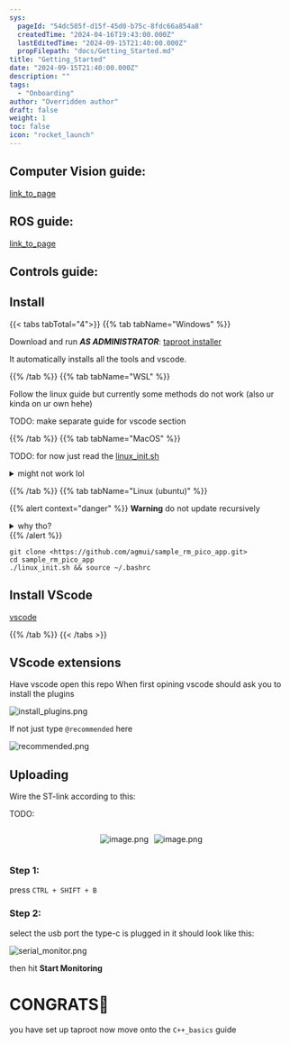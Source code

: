```yaml
---
sys:
  pageId: "54dc585f-d15f-45d0-b75c-8fdc66a854a8"
  createdTime: "2024-04-16T19:43:00.000Z"
  lastEditedTime: "2024-09-15T21:40:00.000Z"
  propFilepath: "docs/Getting_Started.md"
title: "Getting_Started"
date: "2024-09-15T21:40:00.000Z"
description: ""
tags:
  - "Onboarding"
author: "Overridden author"
draft: false
weight: 1
toc: false
icon: "rocket_launch"
---
```


## Computer Vision guide:

[link_to_page](86d45bc0-388b-4d26-8848-44f255f73d0e)

## ROS guide:

[link_to_page](3c76c1de-ec8f-46d6-8b0a-294005edc2d5)

## Controls guide:

## Install

{{< tabs tabTotal="4">}}
{{% tab tabName="Windows" %}}

Download and run _**AS ADMINISTRATOR**_: [taproot installer](https://github.com/Thornbots/TeachingFreshies/releases/tag/1.0)

It automatically installs all the tools and vscode.

{{% /tab %}}
{{% tab tabName="WSL" %}}

Follow the linux guide but currently some methods do not work (also ur kinda on ur own hehe)

TODO: make separate guide for vscode section

{{% /tab %}}
{{% tab tabName="MacOS" %}}

TODO: for now just read the [linux_init.sh](https://github.com/agmui/sample_rm_pico_app/blob/main/linux_init.sh)

<details>
<summary>might not work lol</summary>

`brew install libusb pkg-config`

Next install: [vscode](https://code.visualstudio.com/Download)

</details>

{{% /tab %}}
{{% tab tabName="Linux (ubuntu)" %}}

{{% alert context="danger" %}}
**Warning** do not update recursively
<details>
<summary>why tho?</summary>
There are some submodules that may go on for a while (like tinyusb) and I highly
recommend you don't need to get them.
If you want to see what submodules I update just look in `linux_init.sh`
</details>
{{% /alert %}}

```shell
git clone <https://github.com/agmui/sample_rm_pico_app.git>
cd sample_rm_pico_app
./linux_init.sh && source ~/.bashrc
```

## Install VScode

[vscode](https://code.visualstudio.com/Download)

{{% /tab %}}
{{< /tabs >}}

## VScode extensions

Have vscode open this repo
When first opining vscode should ask you to install the plugins

![install_plugins.png](https://prod-files-secure.s3.us-west-2.amazonaws.com/d518164a-d88e-44d1-a4ee-3adb3bd8bce0/89bd30f0-1825-4e77-867b-0a41ce370880/install_plugins.png?X-Amz-Algorithm=AWS4-HMAC-SHA256&X-Amz-Content-Sha256=UNSIGNED-PAYLOAD&X-Amz-Credential=ASIAZI2LB4665K6PBGIT%2F20250426%2Fus-west-2%2Fs3%2Faws4_request&X-Amz-Date=20250426T200805Z&X-Amz-Expires=3600&X-Amz-Security-Token=IQoJb3JpZ2luX2VjELP%2F%2F%2F%2F%2F%2F%2F%2F%2F%2FwEaCXVzLXdlc3QtMiJIMEYCIQCPhon99qLfpS7tz%2FNXxMvjMXjKivtmisCRqSGBNqeIeQIhAMCW9MTBcmTp%2Fl8ute6ep6Rp56wRi0RLXGtvSegdluh8Kv8DCEwQABoMNjM3NDIzMTgzODA1Igz%2FRO0IHMPeRVQqxY8q3AP3izt9VZb%2FellPV69N4GdmJUpeZ%2Ff37HsOmjPPqHw25dO9d%2B0837KzjJ1C%2BprCZz%2Bhpa5SJzR%2BP8YqaieGpdTrmaOOFjWmon1B7nmCxRfAtl6TNJGRorqtZhnTQh8GgXGEoX05AmgvDIJaiLypE1Ic5OX%2Bo529zvggfMWclJU%2BVZS%2FXBCsD8VLZlVoFjw11ondjcN%2BBAAn0qkAcPuEqvLStJeJ5aUI7LjobOlDcR%2BPT%2F9RV1ht8pCNiOaJnhNlfJuUk6CgufiDV%2BAVF%2B8PLjfSw4PvwsV0xTH%2BhiqE1ovQ8TD5CI91xo7d1ugdCvNrp6kZ3KVA4l1J%2BXab2DfrYprZuc5cLPtV%2F0Ctt0rIikwGYW1l6bviEjN6Ba7WFPJ4M0%2BjBzNnjcyuhyZoGq48SI5MjfjKGnxXaXrDXDu5to4gjJWtKRbgPdoAY8SQx7nnupxX6DY58M6GGiiXa7pt%2FG0dSEJRrKRYSmPdOstuUyBY3xnYypg1UfjHRP7y4XhWys04Jx%2FlYpW1wTyyTaQFILMgqyskR9PZK%2ByOIyO%2BJpT0rE7WXFnmI0uw1ZjmUgJS3znqigXygzcEMazfFrXBIxrDqI8yfnxYSpXxgtJlbfqYNttLT1uUdft3k8815zDp3bTABjqkAdhBn76R0e3uVAp6btFaA5IztLMU6YnrLuiUxfCFjGu0GttYD48s5wIdwQ7L0UpupjlabpSID8aaUfD%2BFugaUo%2FnkUKX0EfmcjIBrtktV%2FlG3XtAyEpHzSGFCus%2FEJA%2BELArsNZylPT4F%2BKzYN3dchtHsTfgu3DlYxQnRtdoC5vTvvefAkmIM7wu6tpFlccVr4%2B5lCRgERCW%2Fve3F6F6L%2BllEhJy&X-Amz-Signature=c453fdfd1c36848dc68bd4b458524c0aa75581ddb025ed5a29c190ecdba11ea1&X-Amz-SignedHeaders=host&x-id=GetObject)

If not just type `@recommended` here  

![recommended.png](https://prod-files-secure.s3.us-west-2.amazonaws.com/d518164a-d88e-44d1-a4ee-3adb3bd8bce0/61e661e9-5d85-4dfc-be0d-8d2097a5e793/recommended.png?X-Amz-Algorithm=AWS4-HMAC-SHA256&X-Amz-Content-Sha256=UNSIGNED-PAYLOAD&X-Amz-Credential=ASIAZI2LB4665K6PBGIT%2F20250426%2Fus-west-2%2Fs3%2Faws4_request&X-Amz-Date=20250426T200805Z&X-Amz-Expires=3600&X-Amz-Security-Token=IQoJb3JpZ2luX2VjELP%2F%2F%2F%2F%2F%2F%2F%2F%2F%2FwEaCXVzLXdlc3QtMiJIMEYCIQCPhon99qLfpS7tz%2FNXxMvjMXjKivtmisCRqSGBNqeIeQIhAMCW9MTBcmTp%2Fl8ute6ep6Rp56wRi0RLXGtvSegdluh8Kv8DCEwQABoMNjM3NDIzMTgzODA1Igz%2FRO0IHMPeRVQqxY8q3AP3izt9VZb%2FellPV69N4GdmJUpeZ%2Ff37HsOmjPPqHw25dO9d%2B0837KzjJ1C%2BprCZz%2Bhpa5SJzR%2BP8YqaieGpdTrmaOOFjWmon1B7nmCxRfAtl6TNJGRorqtZhnTQh8GgXGEoX05AmgvDIJaiLypE1Ic5OX%2Bo529zvggfMWclJU%2BVZS%2FXBCsD8VLZlVoFjw11ondjcN%2BBAAn0qkAcPuEqvLStJeJ5aUI7LjobOlDcR%2BPT%2F9RV1ht8pCNiOaJnhNlfJuUk6CgufiDV%2BAVF%2B8PLjfSw4PvwsV0xTH%2BhiqE1ovQ8TD5CI91xo7d1ugdCvNrp6kZ3KVA4l1J%2BXab2DfrYprZuc5cLPtV%2F0Ctt0rIikwGYW1l6bviEjN6Ba7WFPJ4M0%2BjBzNnjcyuhyZoGq48SI5MjfjKGnxXaXrDXDu5to4gjJWtKRbgPdoAY8SQx7nnupxX6DY58M6GGiiXa7pt%2FG0dSEJRrKRYSmPdOstuUyBY3xnYypg1UfjHRP7y4XhWys04Jx%2FlYpW1wTyyTaQFILMgqyskR9PZK%2ByOIyO%2BJpT0rE7WXFnmI0uw1ZjmUgJS3znqigXygzcEMazfFrXBIxrDqI8yfnxYSpXxgtJlbfqYNttLT1uUdft3k8815zDp3bTABjqkAdhBn76R0e3uVAp6btFaA5IztLMU6YnrLuiUxfCFjGu0GttYD48s5wIdwQ7L0UpupjlabpSID8aaUfD%2BFugaUo%2FnkUKX0EfmcjIBrtktV%2FlG3XtAyEpHzSGFCus%2FEJA%2BELArsNZylPT4F%2BKzYN3dchtHsTfgu3DlYxQnRtdoC5vTvvefAkmIM7wu6tpFlccVr4%2B5lCRgERCW%2Fve3F6F6L%2BllEhJy&X-Amz-Signature=ac9dff3a0be0d71d215013b599da5aad2c5312f9e3592ade3ff795ee80d60140&X-Amz-SignedHeaders=host&x-id=GetObject)

## Uploading

Wire the ST-link according to this:

TODO:

<div style="display: flex;flex-direction: row; column-gap:10px; max-width: 630px;justify-content: center;">
<div>

![image.png](https://prod-files-secure.s3.us-west-2.amazonaws.com/d518164a-d88e-44d1-a4ee-3adb3bd8bce0/210ecb78-1116-4d7b-b9b7-2292f66fa2c2/image.png?X-Amz-Algorithm=AWS4-HMAC-SHA256&X-Amz-Content-Sha256=UNSIGNED-PAYLOAD&X-Amz-Credential=ASIAZI2LB466TP6LPGQH%2F20250426%2Fus-west-2%2Fs3%2Faws4_request&X-Amz-Date=20250426T200807Z&X-Amz-Expires=3600&X-Amz-Security-Token=IQoJb3JpZ2luX2VjELP%2F%2F%2F%2F%2F%2F%2F%2F%2F%2FwEaCXVzLXdlc3QtMiJGMEQCIEeQJswtQE1HJKfJ4L4gmhUETHsrJwYX2VqxHFnryuwBAiBfEKzL%2F6NfPwR%2B3NgOmy2nQbJloTtZoqJ1k%2B2gHNjvtCr%2FAwhMEAAaDDYzNzQyMzE4MzgwNSIMBEvyb4Q6eVrRs%2BnpKtwDPb2%2BduaWoUkKhgaKIPXHUPmSpNqd9jGxEBzIBbIAScoNRVveM5S%2FQU%2BVhMpiga%2BX5vdcWOzzkX57OBSav4O58qoj4u2XHOjuVevr5qGg1MbjSPPmoCLBJWH5ra5D%2BbGtY6%2FQe0K0MhYwwFKiQsKYiXe%2Fj7nNYg6KijSckWnxXvujMSNuUwwSeTeORl8sBk3OGhPN58CD7%2BH18OPuAslYdWni25fSdIKX0o9LOjBo36mMRPFAL%2FE%2FL18EUT%2B6VyfeMBnWATjai%2BTKmRqKL2V7VgqGt6sp1pxpnrZrVtvBuVLqO4KEcXqitXQoTsXQum5w2LxZ7sh1h2HR980aw5S2RfND%2BPpFuA4Iz4R%2BWrRdhR%2FPI1melA0NjtmvtBuCJExYsvOByF6sNtZ8CTN801Plz3xjDWIqqDi00lqNpvvqO2OckZT%2Fg7QvXpFAcv79Keg1Y4He2gGCyCutSC7AQVTIC3RlnaL%2ByIuAADgRNAFaOq10VBFh%2FleMx%2B5IHwP23bLa2qbMD0X9ou1pyCzDhKOiBim0Jp54OBdKS3WSc0LLe4CAz8%2B2CLWUQP%2Fit0pPxsqJn%2F2b15IANGJYqEztRdlMleuY1H9iDorzuVNEZlsJ4XnSnhMDoAq33G%2B170AwnN20wAY6pgGPFAe1TLDiktACaPNPquGGjJ2twT7SpdswSeSy78jDRzhrLiCpv1Ba%2FClraaGoyVAhhRgoSWOdcsfxNQBLpcRKdKSPgYKgpzUwfuxtcWg6CTB9z%2F9%2F88MZ1%2BTENIx3n5qV2B5VGrMYEC48BgPCKS71q6W2CIgXfntuJt6jsLZYkHGpmhwyIn2O9eUP6jwmTkasedVXlONMBHXf4%2FX3SNZmqwfioGBG&X-Amz-Signature=8f9addd04f5f42c33a34b89293cf45c074e7e26604b9c65ee3bcbb3bf3ee4889&X-Amz-SignedHeaders=host&x-id=GetObject)

</div>
<div>

![image.png](https://prod-files-secure.s3.us-west-2.amazonaws.com/d518164a-d88e-44d1-a4ee-3adb3bd8bce0/33a0fd0f-8ca6-4a86-8e09-26e95ded1fff/image.png?X-Amz-Algorithm=AWS4-HMAC-SHA256&X-Amz-Content-Sha256=UNSIGNED-PAYLOAD&X-Amz-Credential=ASIAZI2LB4664PX2HW6L%2F20250426%2Fus-west-2%2Fs3%2Faws4_request&X-Amz-Date=20250426T200808Z&X-Amz-Expires=3600&X-Amz-Security-Token=IQoJb3JpZ2luX2VjELP%2F%2F%2F%2F%2F%2F%2F%2F%2F%2FwEaCXVzLXdlc3QtMiJHMEUCIQC3akOaDbUonEM7CtrkOVpxWpwYP14btZFki6N62LWPPwIgS0m1hvr3gV95yqsKj1MvjnVtpkVNYp1pt5snDRZkMX8q%2FwMITBAAGgw2Mzc0MjMxODM4MDUiDF1mAjKRONvpTaZlxircA0wYbYtSOvn%2FsXID8aMaziShSIvRzVSPP66IBTSHVKPmDw%2Bt9qbUSNJyJcRu4s7AJImxcVU14yAwsIoO8%2FtWdUSz16yctqyJSgiF04bpONmpnaDfK2OsxPjwdZ88vYf7gE2ezOJA%2FLwpendq0WR0xulxt53ak%2BVdTVlVRfKugFTXELcU7w5AHPnBoUApMj1nfSdPiWT3jlmtl9W83pOIFQP3czMfHyXrfzNgFPOA4hXlnqAu%2BBAdG3wuBwIb3%2FkZwkpplCktcamvA9%2F8WFXQZL9Trk7y2hGXyIjCzwMuIpDQq8uQDEj2t%2Bm70%2FC7cQMc2SbBXIthwNCG%2F6yL%2FhRl2%2BHo7y9xhPX6bHv78SAhf92BbpYXwDBt4dfZkK7PYmz%2FGQS2A6UkKl02RWl6WsLt8vPEoM80gIZIHrHcdfNMPOias1ECzVMivRZAKzVDyJWjJYZIQ%2Fs1QBEERYX1TiBnCJ1QXYtML3YzJUlHYKHU2krDN31KSA5YSE8UFoJb7zbI8WnIO%2FjVbpUGmUnHYMpRCoeuMLmUGS%2FNuatQenL1zgdcxiCulfIG1E%2FIWN6bPXKqhb%2Fvcwk%2FeFnCGKDX05ASzFk5dO23EVwus%2BsZ7LhCjz27PGMDNncfgkzN7HnaMMndtMAGOqUBL9FCx%2B3fw9TtfmVBtkLlTnAY2rmW8TKxJBz5s2PsE1oUM9NQJyWz3a0eZq5vyS1bRLK0d7XuKfR32LAmL%2FTllOnLCGGUcBlqfaGuPstKKWMWVme6Lddilu7r3MHkR6M5O1ChAaOs54GxT%2FMVpqCgKwu7CF1NYB84t9qlLljmBgJPXe%2FF%2FrE6aWayuxrA0JAoK3TgB%2BP8LiJVgdcws%2FGDXkPY7jb%2F&X-Amz-Signature=fd172288728aede563a5d69c5906c5880b4b8ce9e688484ac6417c5f7a5489cb&X-Amz-SignedHeaders=host&x-id=GetObject)

</div>
</div>

### Step 1:

press `CTRL + SHIFT + B`

### Step 2:

select the usb port the type-c is plugged in it should look like this:

![serial_monitor.png](https://prod-files-secure.s3.us-west-2.amazonaws.com/d518164a-d88e-44d1-a4ee-3adb3bd8bce0/f03f4774-05d4-4393-b6a0-d5efb6d315ab/serial_monitor.png?X-Amz-Algorithm=AWS4-HMAC-SHA256&X-Amz-Content-Sha256=UNSIGNED-PAYLOAD&X-Amz-Credential=ASIAZI2LB4665K6PBGIT%2F20250426%2Fus-west-2%2Fs3%2Faws4_request&X-Amz-Date=20250426T200805Z&X-Amz-Expires=3600&X-Amz-Security-Token=IQoJb3JpZ2luX2VjELP%2F%2F%2F%2F%2F%2F%2F%2F%2F%2FwEaCXVzLXdlc3QtMiJIMEYCIQCPhon99qLfpS7tz%2FNXxMvjMXjKivtmisCRqSGBNqeIeQIhAMCW9MTBcmTp%2Fl8ute6ep6Rp56wRi0RLXGtvSegdluh8Kv8DCEwQABoMNjM3NDIzMTgzODA1Igz%2FRO0IHMPeRVQqxY8q3AP3izt9VZb%2FellPV69N4GdmJUpeZ%2Ff37HsOmjPPqHw25dO9d%2B0837KzjJ1C%2BprCZz%2Bhpa5SJzR%2BP8YqaieGpdTrmaOOFjWmon1B7nmCxRfAtl6TNJGRorqtZhnTQh8GgXGEoX05AmgvDIJaiLypE1Ic5OX%2Bo529zvggfMWclJU%2BVZS%2FXBCsD8VLZlVoFjw11ondjcN%2BBAAn0qkAcPuEqvLStJeJ5aUI7LjobOlDcR%2BPT%2F9RV1ht8pCNiOaJnhNlfJuUk6CgufiDV%2BAVF%2B8PLjfSw4PvwsV0xTH%2BhiqE1ovQ8TD5CI91xo7d1ugdCvNrp6kZ3KVA4l1J%2BXab2DfrYprZuc5cLPtV%2F0Ctt0rIikwGYW1l6bviEjN6Ba7WFPJ4M0%2BjBzNnjcyuhyZoGq48SI5MjfjKGnxXaXrDXDu5to4gjJWtKRbgPdoAY8SQx7nnupxX6DY58M6GGiiXa7pt%2FG0dSEJRrKRYSmPdOstuUyBY3xnYypg1UfjHRP7y4XhWys04Jx%2FlYpW1wTyyTaQFILMgqyskR9PZK%2ByOIyO%2BJpT0rE7WXFnmI0uw1ZjmUgJS3znqigXygzcEMazfFrXBIxrDqI8yfnxYSpXxgtJlbfqYNttLT1uUdft3k8815zDp3bTABjqkAdhBn76R0e3uVAp6btFaA5IztLMU6YnrLuiUxfCFjGu0GttYD48s5wIdwQ7L0UpupjlabpSID8aaUfD%2BFugaUo%2FnkUKX0EfmcjIBrtktV%2FlG3XtAyEpHzSGFCus%2FEJA%2BELArsNZylPT4F%2BKzYN3dchtHsTfgu3DlYxQnRtdoC5vTvvefAkmIM7wu6tpFlccVr4%2B5lCRgERCW%2Fve3F6F6L%2BllEhJy&X-Amz-Signature=055d965ee2a08458df4c758a64c758e1e4334d061488ec250c67e7e8d27a3b57&X-Amz-SignedHeaders=host&x-id=GetObject)

then hit **Start Monitoring**

# CONGRATS🎉

you have set up taproot now move onto the `C++_basics` guide
